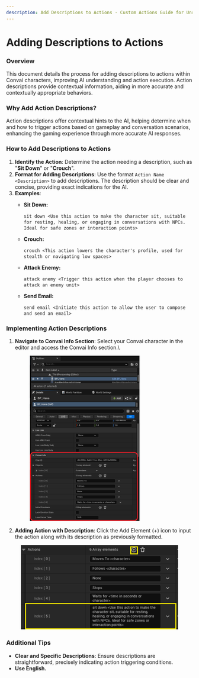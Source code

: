 ```yaml
---
description: Add Descriptions to Actions - Custom Actions Guide for Unreal Engine.
---
```


# Adding Descriptions to Actions

### Overview

This document details the process for adding descriptions to actions within Convai characters, improving AI understanding and action execution. Action descriptions provide contextual information, aiding in more accurate and contextually appropriate behaviors.

### Why Add Action Descriptions?

Action descriptions offer contextual hints to the AI, helping determine when and how to trigger actions based on gameplay and conversation scenarios, enhancing the gaming experience through more accurate AI responses.

### How to Add Descriptions to Actions

1. **Identify the Action**: Determine the action needing a description, such as "**Sit Down**" or "**Crouch**".
2. **Format for Adding Descriptions**: Use the format `Action Name <Description>` to add descriptions. The description should be clear and concise, providing exact indications for the AI.
3. **Examples**:
   *   **Sit Down:**

       ```
       sit down <Use this action to make the character sit, suitable for resting, healing, or engaging in conversations with NPCs. Ideal for safe zones or interaction points>
       ```
   *   **Crouch:**

       ```
       crouch <This action lowers the character's profile, used for stealth or navigating low spaces>
       ```
   *   **Attack Enemy:**

       ```
       attack enemy <Trigger this action when the player chooses to attack an enemy unit>
       ```
   *   **Send Email:**

       ```
       send email <Initiate this action to allow the user to compose and send an email>
       ```

### Implementing Action Descriptions

1.  **Navigate to Convai Info Section**: Select your Convai character in the editor and access the Convai Info section.\


    <div data-full-width="false">

    <figure><img src="../../../../../.gitbook/assets/image (1) (3).png" alt="" width="296"><figcaption></figcaption></figure>

    </div>
2. **Adding Action with Description**: Click the Add Element (+) icon to input the action along with its description as previously formatted.

<figure><img src="../../../../../.gitbook/assets/image (348).png" alt=""><figcaption></figcaption></figure>

### Additional Tips

* **Clear and Specific Descriptions**: Ensure descriptions are straightforward, precisely indicating action triggering conditions.
* **Use English.**
